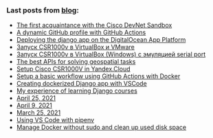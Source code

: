 ### Last posts from [blog](https://vostbur.github.io):

  - [
The first acquaintance with the Cisco DevNet Sandbox
](/cisco-devnet-sandbox/)
  - [
A dynamic GitHub profile with GitHub Actions
](/django-with-do-apps-platform-copy/)
  - [
Deploying the django app on the DigitalOcean App Platform
](/django-with-do-apps-platform/)
  - [
Запуск CSR1000v в VirtualBox и VMware
](/csr1000v-virtualbox-without-seryal/)
  - [
Запуск CSR1000v в VirtualBox (Windows) с эмуляцией serial port
](/csr1000v-virtualbox-setup/)
  - [
The best APIs for solving geospatial tasks
](/mapquest/)
  - [
Setup Cisco CSR1000V in Yandex.Cloud
](/csr-yandex-cloud/)
  - [
Setup a basic workflow using GitHub Actions with Docker
](/docker-django-github-actions/)
  - [
Creating dockerized Django app with VSCode
](/docker-django-vscode-start/)
  - [
My experience of learning Django courses
](/post-2021-05-20/)
  - [
April 25, 2021
](/post-2021-04-25/)
  - [
April 9, 2021
](/post-2021-04-09/)
  - [
March 25, 2021
](/post-2021-03-25/)
  - [
Using VS Code with pipenv
](/vscode-with-pipenv/)
  - [
Manage Docker without sudo and clean up used disk space
](/manage-docker-without-sudo-and-clean-disk/)
